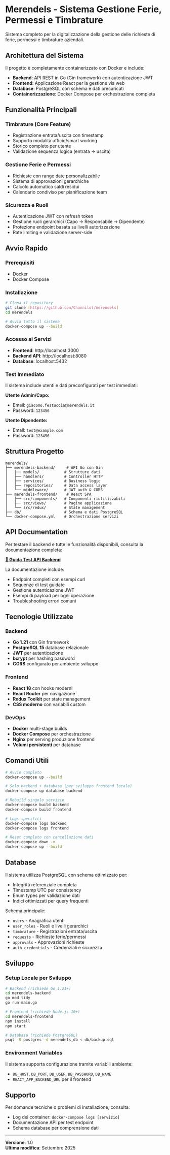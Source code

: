 # Merendels - Sistema Gestione Ferie, Permessi e Timbrature

Sistema completo per la digitalizzazione della gestione delle richieste di ferie, permessi e timbrature aziendali.

## Architettura del Sistema

Il progetto è completamente containerizzato con Docker e include:

- **Backend**: API REST in Go (Gin framework) con autenticazione JWT
- **Frontend**: Applicazione React per la gestione via web
- **Database**: PostgreSQL con schema e dati precaricati
- **Containerizzazione**: Docker Compose per orchestrazione completa

## Funzionalità Principali

### Timbrature (Core Feature)

- Registrazione entrata/uscita con timestamp
- Supporto modalità ufficio/smart working
- Storico completo per utente
- Validazione sequenza logica (entrata → uscita)

### Gestione Ferie e Permessi

- Richieste con range date personalizzabile
- Sistema di approvazioni gerarchiche
- Calcolo automatico saldi residui
- Calendario condiviso per pianificazione team

### Sicurezza e Ruoli

- Autenticazione JWT con refresh token
- Gestione ruoli gerarchici (Capo → Responsabile → Dipendente)
- Protezione endpoint basata su livelli autorizzazione
- Rate limiting e validazione server-side

## Avvio Rapido

### Prerequisiti

- Docker
- Docker Compose

### Installazione

```bash
# Clona il repository
git clone [https://github.com/Channilol/merendels]
cd merendels

# Avvia tutto il sistema
docker-compose up --build
```

### Accesso ai Servizi

- **Frontend**: http://localhost:3000
- **Backend API**: http://localhost:8080
- **Database**: localhost:5432

### Test Immediato

Il sistema include utenti e dati preconfigurati per test immediati:

**Utente Admin/Capo:**

- Email: `giacomo.festuccia@merendels.it`
- Password: `123456`

**Utente Dipendente:**

- Email: `test@example.com`
- Password: `123456`

## Struttura Progetto

```
merendels/
├── merendels-backend/     # API Go con Gin
│   ├── models/           # Strutture dati
│   ├── handlers/         # Controller HTTP
│   ├── services/         # Business logic
│   ├── repositories/     # Data access layer
│   └── middleware/       # JWT auth & CORS
├── merendels-frontend/    # React SPA
│   ├── src/components/   # Componenti riutilizzabili
│   ├── src/views/        # Pagine applicazione
│   └── src/redux/        # State management
├── db/                   # Schema e dati PostgreSQL
└── docker-compose.yml    # Orchestrazione servizi
```

## API Documentation

Per testare il backend e tutte le funzionalità disponibili, consulta la documentazione completa:

**[📖 Guida Test API Backend](./docs/API_TESTING_GUIDE.pdf)**

La documentazione include:

- Endpoint completi con esempi curl
- Sequenze di test guidate
- Gestione autenticazione JWT
- Esempi di payload per ogni operazione
- Troubleshooting errori comuni

## Tecnologie Utilizzate

### Backend

- **Go 1.21** con Gin framework
- **PostgreSQL 15** database relazionale
- **JWT** per autenticazione
- **bcrypt** per hashing password
- **CORS** configurato per ambiente sviluppo

### Frontend

- **React 18** con hooks moderni
- **React Router** per navigazione
- **Redux Toolkit** per state management
- **CSS moderno** con variabili custom

### DevOps

- **Docker** multi-stage builds
- **Docker Compose** per orchestrazione
- **Nginx** per serving produzione frontend
- **Volumi persistenti** per database

## Comandi Utili

```bash
# Avvio completo
docker-compose up --build

# Solo backend + database (per sviluppo frontend locale)
docker-compose up database backend

# Rebuild singolo servizio
docker-compose build backend
docker-compose build frontend

# Logs specifici
docker-compose logs backend
docker-compose logs frontend

# Reset completo con cancellazione dati
docker-compose down -v
docker-compose up --build
```

## Database

Il sistema utilizza PostgreSQL con schema ottimizzato per:

- Integrità referenziale completa
- Timestamp UTC per consistency
- Enum types per validazione dati
- Indici ottimizzati per query frequenti

Schema principale:

- `users` - Anagrafica utenti
- `user_roles` - Ruoli e livelli gerarchici
- `timbrature` - Registrazioni entrata/uscita
- `requests` - Richieste ferie/permessi
- `approvals` - Approvazioni richieste
- `auth_credentials` - Credenziali e sicurezza

## Sviluppo

### Setup Locale per Sviluppo

```bash
# Backend (richiede Go 1.21+)
cd merendels-backend
go mod tidy
go run main.go

# Frontend (richiede Node.js 16+)
cd merendels-frontend
npm install
npm start

# Database (richiede PostgreSQL)
psql -U postgres -d merendels_db < db/backup.sql
```

### Environment Variables

Il sistema supporta configurazione tramite variabili ambiente:

- `DB_HOST`, `DB_PORT`, `DB_USER`, `DB_PASSWORD`, `DB_NAME`
- `REACT_APP_BACKEND_URL` per il frontend

## Supporto

Per domande tecniche o problemi di installazione, consulta:

- Log dei container: `docker-compose logs [servizio]`
- Documentazione API per test endpoint
- Schema database per comprensione dati

---

**Versione**: 1.0  
**Ultima modifica**: Settembre 2025
